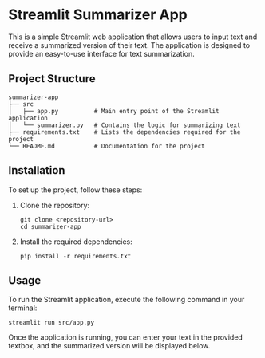 # Streamlit Summarizer App

This is a simple Streamlit web application that allows users to input text and receive a summarized version of their text. The application is designed to provide an easy-to-use interface for text summarization.

## Project Structure

```
summarizer-app
├── src
│   ├── app.py          # Main entry point of the Streamlit application
│   └── summarizer.py   # Contains the logic for summarizing text
├── requirements.txt    # Lists the dependencies required for the project
└── README.md           # Documentation for the project
```

## Installation

To set up the project, follow these steps:

1. Clone the repository:
   ```
   git clone <repository-url>
   cd summarizer-app
   ```

2. Install the required dependencies:
   ```
   pip install -r requirements.txt
   ```

## Usage

To run the Streamlit application, execute the following command in your terminal:

```
streamlit run src/app.py
```

Once the application is running, you can enter your text in the provided textbox, and the summarized version will be displayed below.
